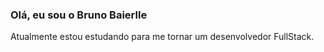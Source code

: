 
### Olá, eu sou o Bruno Baierlle 

Atualmente estou estudando para me tornar um desenvolvedor FullStack.
